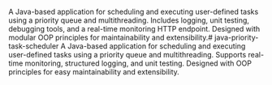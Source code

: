 A Java-based application for scheduling and executing user-defined tasks using a priority queue and multithreading.
Includes logging, unit testing, debugging tools, and a real-time monitoring HTTP endpoint.
Designed with modular OOP principles for maintainability and extensibility.# java-priority-task-scheduler
A Java-based application for scheduling and executing user-defined tasks using a priority queue and multithreading. Supports real-time monitoring, structured logging, and unit testing. Designed with OOP principles for easy maintainability and extensibility.
